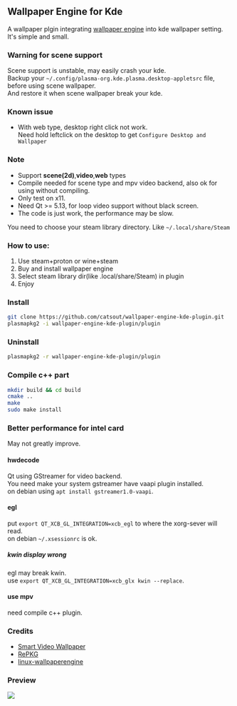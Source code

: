 ## Wallpaper Engine for Kde
A wallpaper plgin integrating [wallpaper engine](https://store.steampowered.com/app/431960/Wallpaper_Engine) into kde wallpaper setting.  
It's simple and small.  

### Warning for scene support
Scene support is unstable, may easily crash your kde.   
Backup your `~/.config/plasma-org.kde.plasma.desktop-appletsrc` file, before using scene wallpaper.  
And restore it when scene wallpaper break your kde.  

### Known issue
- With web type, desktop right click not work.  
  Need hold leftclick on the desktop to get `Configure Desktop and Wallpaper` 

### Note
- Support **scene(2d)**,**video**,**web** types
- Compile needed for scene type and mpv video backend, also ok for using without compiling.
- Only test on x11.
- Need Qt >= 5.13, for loop video support without black screen.
- The code is just work, the performance may be slow.  

You need to choose your steam library directory. Like `~/.local/share/Steam`  

### How to use:
1. Use steam+proton or wine+steam
2. Buy and install wallpaper engine
3. Select steam library dir(like .local/share/Steam) in plugin
4. Enjoy


### Install
```sh
git clone https://github.com/catsout/wallpaper-engine-kde-plugin.git
plasmapkg2 -i wallpaper-engine-kde-plugin/plugin
```
### Uninstall
```sh
plasmapkg2 -r wallpaper-engine-kde-plugin/plugin
```

### Compile c++ part
```sh
mkdir build && cd build
cmake ..
make
sudo make install
```

### Better performance for intel card
May not greatly improve.  
#### hwdecode
Qt using GStreamer for video backend.  
You need make your system gstreamer have vaapi plugin installed.  
on debian using `apt install gstreamer1.0-vaapi`.   

#### egl
put `export QT_XCB_GL_INTEGRATION=xcb_egl` to where the xorg-sever will read.  
on debian `~/.xsessionrc` is ok.  

##### kwin display wrong
egl may break kwin.  
use `export QT_XCB_GL_INTEGRATION=xcb_glx kwin --replace`.

#### use mpv 
need compile c++ plugin.

### Credits

- [Smart Video Wallpaper](https://store.kde.org/p/1316299/)     
- [RePKG](https://github.com/notscuffed/repkg)                  
- [linux-wallpaperengine](https://github.com/Almamu/linux-wallpaperengine)                                                                                                                                                                                                                                             

### Preview
![](https://cdn.pling.com/img/e/8/d/f/b0c358d344d8e9132cb09f08c7d83d02563f959cbc754ad7446b2ac6e017d61d0ede.png)
